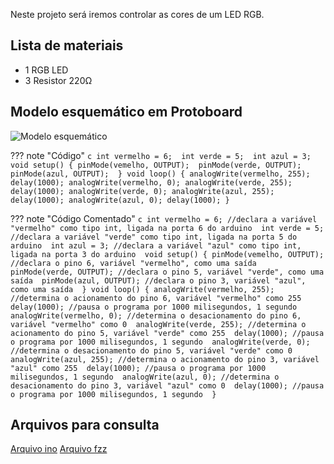 Neste projeto será iremos controlar as cores de um LED RGB.

## Lista de materiais

 -  1 RGB LED
 -  3 Resistor 220Ω

## Modelo esquemático em Protoboard

![Modelo esquemático][proj6png]

??? note "Código"
    ```c
    int vermelho = 6; 
    int verde = 5; 
    int azul = 3; 
    void setup() {
      pinMode(vemelho, OUTPUT); 
      pinMode(verde, OUTPUT); 
      pinMode(azul, OUTPUT); 
    }
    void loop() {
      analogWrite(vermelho, 255);
      delay(1000);
      analogWrite(vermelho, 0);
      analogWrite(verde, 255);
      delay(1000);
      analogWrite(verde, 0);
      analogWrite(azul, 255);
      delay(1000);
      analogWrite(azul, 0);
      delay(1000);
    }
    ```

??? note "Código Comentado"
    ```c
    int vermelho = 6; //declara a variável "vermelho" como tipo int, ligada na porta 6 do arduino 
    int verde = 5; //declara a variável "verde" como tipo int, ligada na porta 5 do arduino 
    int azul = 3; //declara a variável "azul" como tipo int, ligada na porta 3 do arduino 
    void setup() {
      pinMode(vemelho, OUTPUT); //declara o pino 6, variável "vermelho", como uma saída 
      pinMode(verde, OUTPUT); //declara o pino 5, variável "verde", como uma saída 
      pinMode(azul, OUTPUT); //declara o pino 3, variável "azul", como uma saída 
    }
    void loop() {
      analogWrite(vermelho, 255); //determina o acionamento do pino 6, variável "vermelho" como 255 
      delay(1000); //pausa o programa por 1000 milisegundos, 1 segundo 
      analogWrite(vermelho, 0); //determina o desacionamento do pino 6, variável "vermelho" como 0 
      analogWrite(verde, 255); //determina o acionamento do pino 5, variável "verde" como 255 
      delay(1000); //pausa o programa por 1000 milisegundos, 1 segundo 
      analogWrite(verde, 0); //determina o desacionamento do pino 5, variável "verde" como 0 
      analogWrite(azul, 255); //determina o acionamento do pino 3, variável "azul" como 255 
      delay(1000); //pausa o programa por 1000 milisegundos, 1 segundo 
      analogWrite(azul, 0); //determina o desacionamento do pino 3, variável "azul" como 0 
      delay(1000); //pausa o programa por 1000 milisegundos, 1 segundo 
    }
    ```    

## Arquivos para consulta

[Arquivo ino][proj6ino]
[Arquivo fzz][proj6fzz]





[proj6png]: img/proj/proj6.png
[proj6ino]: arq/proj6.ino
[proj6fzz]: arq/proj6.fzz